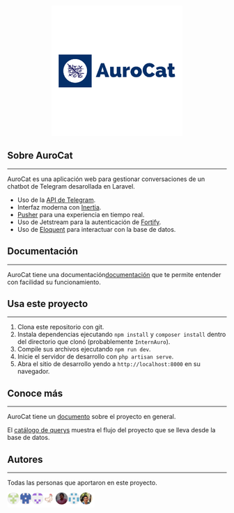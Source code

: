 <p align="center"><a href="https://aeolus-bot.herokuapp.com/" target="_blank"><img src="./public/images/logotipo.png" width="300"></a></p>

## **Sobre AuroCat**
---
AuroCat es una aplicación web para gestionar conversaciones de un chatbot de Telegram desarollada en Laravel.

- Uso de la [API de Telegram](https://core.telegram.org).
- Interfaz moderna con [Inertia](https://inertiajs.com/).
- [Pusher](https://pusher.com/) para una experiencia en tiempo real.
- Uso de Jetstream para la autenticación de [Fortify](https://laravel.com/docs/8.x/fortify).
- Uso de [Eloquent](https://laravel.com/docs/8.x/eloquent) para interactuar con la base de datos.

## **Documentación**
---
AuroCat tiene una documentación[documentación](Documentation/DOC.md) que te permite entender con facilidad su funcionamiento. 

## **Usa este proyecto**
---
1. Clona este repositorio con git.
2. Instala dependencias ejecutando `npm install` y `composer install` dentro del directorio que clonó (probablemente `InternAuro`).
3. Compile sus archivos ejecutando `npm run dev`.
4. Inicie el servidor de desarrollo con `php artisan serve`.
5. Abra el sitio de desarrollo yendo a `http://localhost:8000` en su navegador.

## **Conoce más**
---
AuroCat tiene un [documento](https://docs.google.com/document/d/1kcoQ_oWIf-p8IpjZMLlYjXl2TUNSo0JWUsnTUBQbums/edit?usp=sharing) sobre el proyecto en general.

El [catálogo de querys](./database/database.md) muestra el flujo del proyecto que se lleva desde la base de datos.

## **Autores**
---
Todas las personas que aportaron en este proyecto.

<div >
  <a href="https://github.com/mucinoab/InternAuro/graphs/contributors">
    <img src="public/images/colaboradores.png"
      alt="Contributors"
      width="200" />
  </a>
</div>



